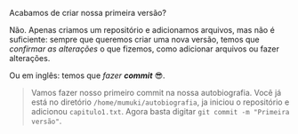 Acabamos de criar nossa primeira versão?

Não. Apenas criamos um repositório e adicionamos arquivos, mas não é suficiente: sempre que queremos criar uma nova versão, temos que _confirmar as alterações_ o que fizemos, como adicionar arquivos ou fazer alterações.

Ou em inglês: temos que _fazer **commit**_ :sunglasses:.

> Vamos fazer nosso primeiro commit na nossa autobiografia. Você já está no diretório `/home/mumuki/autobiografia`, ja iniciou o repositório e adicionou `capitulo1.txt`. Agora basta digitar `git commit -m "Primeira versão"`.


